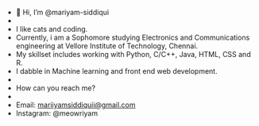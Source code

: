 - 👋 Hi, I’m @mariyam-siddiqui
- 
- I like cats and coding.
- Currently, i am a Sophomore studying Electronics and Communications engineering at Vellore Institute of Technology, Chennai.
- My skillset includes working with Python, C/C++, Java, HTML, CSS and R.
- I dabble in Machine learning and front end web development.
-
- How can you reach me? 
-
- Email: mariiyamsiddiquii@gmail.com
- Instagram: @meowriyam


